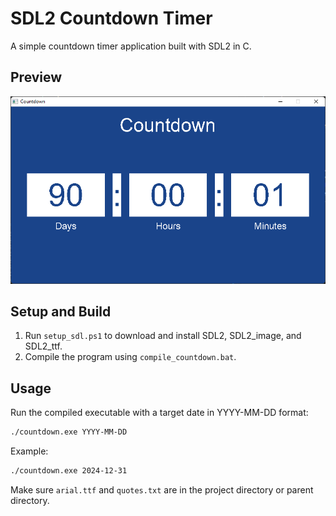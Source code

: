 # SDL2 Countdown Timer

A simple countdown timer application built with SDL2 in C.

## Preview

![Countdown Timer Preview](image.png)

## Setup and Build

1. Run `setup_sdl.ps1` to download and install SDL2, SDL2_image, and SDL2_ttf.
2. Compile the program using `compile_countdown.bat`.

## Usage

Run the compiled executable with a target date in YYYY-MM-DD format:

```bash
./countdown.exe YYYY-MM-DD
```

Example:

```bash
./countdown.exe 2024-12-31
```

Make sure `arial.ttf` and `quotes.txt` are in the project directory or parent directory. 